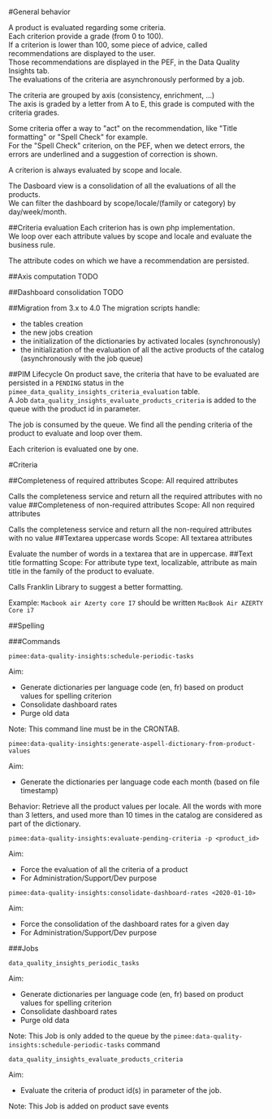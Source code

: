 #General behavior

A product is evaluated regarding some criteria.  
Each criterion provide a grade (from 0 to 100).  
If a criterion is lower than 100, some piece of advice, called recommendations are displayed to the user.  
Those recommendations are displayed in the PEF, in the Data Quality Insights tab.  
The evaluations of the criteria are asynchronously performed by a job.

The criteria are grouped by axis (consistency, enrichment, ...)  
The axis is graded by a letter from A to E, this grade is computed with the criteria grades.  

Some criteria offer a way to "act" on the recommendation, like "Title formatting" or "Spell Check" for example.  
For the "Spell Check" criterion, on the PEF, when we detect errors, the errors are underlined and a suggestion of correction is shown.

A criterion is always evaluated by scope and locale.

The Dasboard view is a consolidation of all the evaluations of all the products.  
We can filter the dashboard by scope/locale/(family or category) by day/week/month.

##Criteria evaluation
Each criterion has is own php implementation.  
We loop over each attribute values by scope and locale and evaluate the business rule.

The attribute codes on which we have a recommendation are persisted. 

##Axis computation
TODO

##Dashboard consolidation
TODO

##Migration from 3.x to 4.0
The migration scripts handle:
- the tables creation
- the new jobs creation
- the initialization of the dictionaries by activated locales (synchronously)
- the initialization of the evaluation of all the active products of the catalog (asynchronously with the job queue)

##PIM Lifecycle
On product save, the criteria that have to be evaluated are persisted in a `PENDING` status in the `pimee_data_quality_insights_criteria_evaluation` table.  
A Job `data_quality_insights_evaluate_products_criteria` is added to the queue with the product id in parameter.

The job is consumed by the queue.
We find all the pending criteria of the product to evaluate and loop over them.

Each criterion is evaluated one by one.

#Criteria

##Completeness of required attributes
Scope: All required attributes

Calls the completeness service and return all the required attributes with no value
##Completeness of non-required attributes
Scope: All non required attributes

Calls the completeness service and return all the non-required attributes with no value
##Textarea uppercase words
Scope: All textarea attributes

Evaluate the number of words in a textarea that are in uppercase.
##Text title formatting
Scope: For attribute type text, localizable, attribute as main title in the family of the product to evaluate.

Calls Franklin Library to suggest a better formatting.

Example: 
`Macbook air Azerty core I7` should be written `MacBook Air AZERTY Core i7`

##Spelling

###Commands

`pimee:data-quality-insights:schedule-periodic-tasks`

Aim: 
- Generate dictionaries per language code (en, fr) based on product values for spelling criterion
- Consolidate dashboard rates
- Purge old data

Note:
This command line must be in the CRONTAB.


`pimee:data-quality-insights:generate-aspell-dictionary-from-product-values`

Aim:
- Generate the dictionaries per language code each month (based on file timestamp)

Behavior:
Retrieve all the product values per locale. All the words with more than 3 letters, and used more than 10 times in the catalog are considered as part of the dictionary.


`pimee:data-quality-insights:evaluate-pending-criteria -p <product_id>`

Aim:
- Force the evaluation of all the criteria of a product
- For Administration/Support/Dev purpose

`pimee:data-quality-insights:consolidate-dashboard-rates <2020-01-10>`

Aim:
- Force the consolidation of the dashboard rates for a given day
- For Administration/Support/Dev purpose

###Jobs

`data_quality_insights_periodic_tasks`

Aim: 
- Generate dictionaries per language code (en, fr) based on product values for spelling criterion
- Consolidate dashboard rates
- Purge old data

Note:
This Job is only added to the queue by the `pimee:data-quality-insights:schedule-periodic-tasks` command

`data_quality_insights_evaluate_products_criteria`

Aim:
- Evaluate the criteria of product id(s) in parameter of the job.

Note:
This Job is added on product save events
